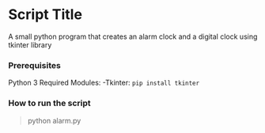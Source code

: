 # Script Title
A small python program that creates an alarm clock and a digital clock using tkinter library

### Prerequisites
Python 3
Required Modules:
-Tkinter: `pip install tkinter`

### How to run the script
> python alarm.py